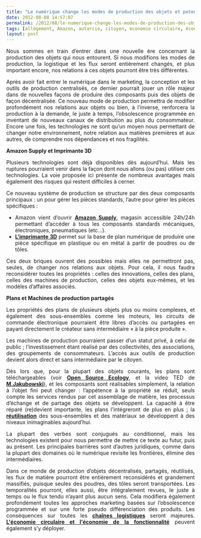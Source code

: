 ```yaml
---
title: "Le numérique change les modes de production des objets et potentiellement nos relations à ces objets"
date: 2012-08-08 14:57:07
permalink: /2012/08/le-numerique-change-les-modes-de-production-des-objets-et-potentiellement-nos-relations-a-ces-objets.html
tags: [allégement, Amazon, autarcie, citoyen, economie circulaire, économie fonctionnalité, Efficacité énergétique, Energie, innovation, intelligence collective, internet, léger, logistique, low cost, MIT, open innovation, open source, TED]
layout: post
---
```


<p style="text-align: justify">Nous sommes en train d’entrer dans une nouvelle ère concernant la production des objets qui nous entourent. Si nous modifions les modes de production, la logistique et les flux seront entièrement changés, et plus important encore, nos relations à ces objets pourront être très différentes.</p> <p style="text-align: justify">Après avoir fait entrer le numérique dans le marketing, la conception et les outils de production centralisés, ce dernier pourrait jouer un rôle majeur dans de nouvelles façons de produire des composants puis des objets de façon décentralisée. Ce nouveau mode de production permettra de modifier profondément nos relations aux objets ou bien, à l’inverse, renforcera la production à la demande, le juste à temps, l’obsolescence programmée en inventant de nouveaux canaux de distribution au plus du consommateur. Encore une fois, les technologies ne sont qu’un moyen nous permettant de changer notre environnement, notre relation aux matières premières et aux autres, de comprendre nos dépendances et nos fragilités. </p>  <!--more-->   <p style="text-align: justify"><strong>Amazon Supply et Imprimante 3D</strong></p> <p style="text-align: justify">Plusieurs technologies sont déjà disponibles dès aujourd’hui. Mais les ruptures pourraient venir dans la façon dont nous allons (ou pas) utiliser ces technologies. La voie proposée ici présente de nombreux avantages mais également des risques qui restent difficiles à cerner.</p> <p style="text-align: justify">Ce nouveau système de production se structure par des deux composants principaux : un pour gérer les pièces standards, l’autre pour gérer les pièces spécifiques :</p> <ul style="text-align: justify"> <li>Amazon vient d’ouvrir <strong><a href="http://www.amazonsupply.com/" target="_blank">Amazon Supply</a></strong>, magasin accessible 24h/24h permettant d’accéder à tous les composants standards mécaniques, électroniques, pneumatiques (etc…). </li> <li><strong><a href="http://www.impression-3d.info/" target="_blank">L’imprimante 3D</a></strong> permet sur la base de plan numérique de produire une pièce spécifique en plastique ou en métal à partir de poudres ou de tôles. </li> </ul> <p style="text-align: justify">Ces deux briques ouvrent des possibles mais elles ne permettront pas, seules, de changer nos relations aux objets. Pour cela, il nous faudra reconsidérer toutes les propriétés : celles des innovations, celles des plans, celles des machines de production, celles des objets eux-mêmes, et les modèles d’affaires associés.</p> <p style="text-align: justify"><strong>Plans et Machines de production partagés</strong></p> <p style="text-align: justify">Les propriétés des plans de plusieurs objets plus ou moins complexes, et également des sous-ensembles comme les moteurs, les circuits de commande électronique pourraient être libres d’accès ou partagées en payant directement le créateur sans intermédiaire « à la pièce produite ».</p> <p style="text-align: justify">Les machines de production pourraient passer d’un statut privé, à celui de public ; l’investissement étant réalisé par des collectivités, des associations, des groupements de consommateurs. L’accès aux outils de production devient alors direct et sans intermédiaire par le citoyen.</p> <p style="text-align: justify">Dès lors que, pour la plupart des objets courants, les plans sont téléchargeables (voir <strong><a href="http://openfarmtech.org/wiki/Main_Page" target="_blank">Open Source Ecology</a></strong>, et la video TED de <strong><a href="http://www.ted.com/talks/marcin_jakubowski.html" target="_blank">M.Jakubowski</a></strong>), et les composants sont réalisables simplement, la relation à l’objet fini peut changer : l’appétence à la propriété se réduit, seuls compte les services rendus par cet assemblage de matière, les processus d’échange et de partage des objets se développent. La capacité à être réparé (re)devient importante, les plans l’intégreront de plus en plus ; la <a href="https://gabrielplassat.github.io/transportsdufutur/2011/05/ultra-low-cost-open-source-la-voie-.html" target="_blank"><strong>réutilisation</strong></a> des sous-ensembles et des matériaux se développent à des niveaux inimaginables aujourd’hui.</p> <p style="text-align: justify">La plupart des verbes sont conjugués au conditionnel, mais les technologies existent pour nous permettre de mettre ce texte au futur, puis au présent. Les principales barrières sont d’autres juridiques, comme dans la plupart des domaines où le numérique revisite les frontières, élimine des intermédiaires.</p> <p style="text-align: justify">Dans ce monde de production d’objets décentralisés, partagés, réutilisés, les flux de matière pourront être entièrement reconsidérés et grandement massifiés, puisque seules des poudres, des tôles seront transportées. Les temporalités pourront, elles aussi, être intégralement revues, le juste à temps ou le flux tendu n’ayant plus aucun sens. Cela modifiera également profondément toutes les approches marketing basées sur l’obsolescence programmée et sur une forte pseudo différenciation des produits. Les conséquences sur toutes les <a href="https://gabrielplassat.github.io/transportsdufutur/2012/08/la-logistique-du-futur.html" target="_blank"><strong>chaînes logistiques</strong></a> seront majeures. <a href="https://gabrielplassat.github.io/transportsdufutur/2010/06/le-vehicule-electrique-le-service-et-leconomie-circulaire.html" target="_blank"><strong>L'économie circulaire et l'économie de la fonctionnalité</strong></a> peuvent également s'y déployer.</p>
